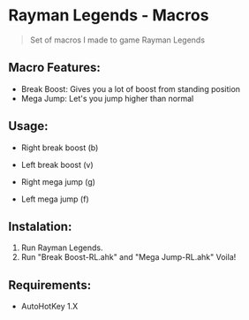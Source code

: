 # Rayman Legends - Macros
> Set of macros I made to game Rayman Legends

## Macro Features:
 - Break Boost: Gives you a lot of boost from standing position
 - Mega Jump: Let's you jump higher than normal 
 
## Usage:
 - Right break boost (b)
 - Left break boost (v)
 
 - Right mega jump (g)
 - Left mega jump (f)

## Instalation:
1. Run Rayman Legends.
2. Run "Break Boost-RL.ahk" and "Mega Jump-RL.ahk"
Voila!

## Requirements:
 - AutoHotKey 1.X
